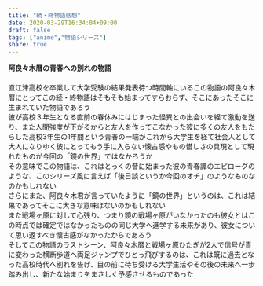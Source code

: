 ```yaml
---
title: "続・終物語感想"
date: 2020-03-29T16:34:04+09:00
draft: false
tags: ["anime","物語シリーズ"]
share: true
---
```

**阿良々木暦の青春への別れの物語**  
　  
直江津高校を卒業して大学受験の結果発表待つ時間軸にいるこの物語の阿良々木暦にとってこの続・終物語はそもそも始まってすらおらず、そこにあったそこに生まれていた物語であろう  
彼が高校３年生となる直前の春休みにはじまった怪異との出会いを経て激動を送り、また人間強度が下がるからと友人を作ってこなかった彼に多くの友人をもたらした高校3年生の1年間という青春の一端がこれから大学生を経て社会人として大人になりゆく彼にとってもう手に入らない懐古感やもの惜しさの具現として現れたものが今回の「鏡の世界」ではなかろうか  
その意味でこの物語は、これはとっくの昔に始まった彼の青春譚のエピローグのような、このシリーズ風に言えば「後日談というか今回のオチ」のようなものなのかもしれない  
さらにまた、阿良々木君が言っていたように「鏡の世界」というのは、これは結果であってそこに大きな意味はないのかもしれない  
また戦場ヶ原に対して心残り、つまり鏡の戦場ヶ原がいなかったのも彼女とはこの時点では確定ではなかったものの同じ大学へ進学する未来があり、彼女について思い返すべき懐古感がなかったからであろう  
そしてこの物語のラストシーン、阿良々木暦と戦場ヶ原ひたぎが2人で信号が青に変わった横断歩道へ両足ジャンプでひとっ飛びするのは、これは既に過去となった高校時代へ別れを告げ、目の前に待ち受ける大学生活やその後の未来へ一歩踏み出し、新たな始まりをまさしく予感させるものであった